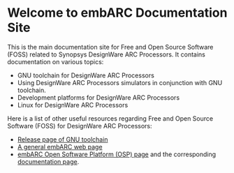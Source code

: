 # Welcome to embARC Documentation Site

This is the main documentation site for Free and Open Source Software (FOSS)
related to Synopsys DesignWare ARC Processors. It contains documentation on
various topics:

* GNU toolchain for DesignWare ARC Processors
* Using DesignWare ARC Processors simulators in conjunction with GNU toolchain.
* Development platforms for DesignWare ARC Processors
* Linux for DesignWare ARC Processors

Here is a list of other useful resources regarding Free and Open Source Software
(FOSS) for DesignWare ARC Processors:

* [Release page of GNU toolchain](https://github.com/foss-for-synopsys-dwc-arc-processors/toolchain/releases)
* [A general embARC web page](https://embarc.org)
* [embARC Open Software Platform (OSP) page](https://embarc.org/project/embarc-open-software-platform-osp/)
  and the corresponding [documentation page](https://foss-for-synopsys-dwc-arc-processors.github.io/embarc_osp/doc/build/html/index.html).

